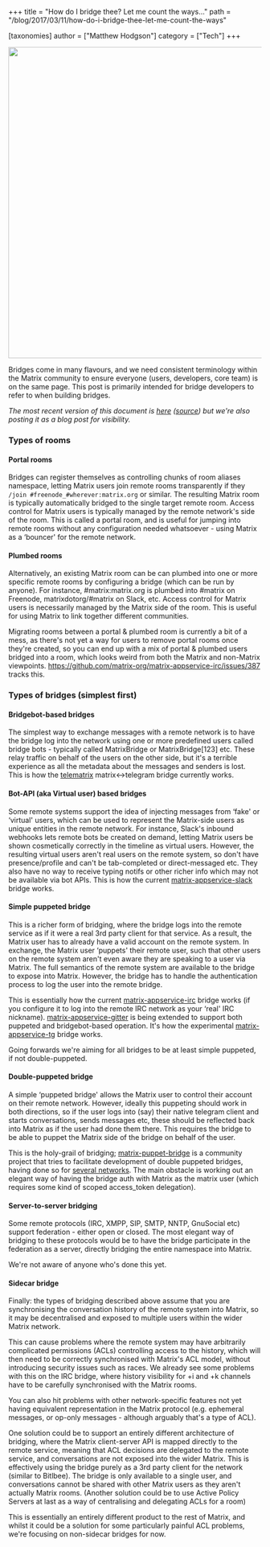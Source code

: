 +++
title = "How do I bridge thee?  Let me count the ways..."
path = "/blog/2017/03/11/how-do-i-bridge-thee-let-me-count-the-ways"

[taxonomies]
author = ["Matthew Hodgson"]
category = ["Tech"]
+++

<!-- markdownlint-disable-next-line no-alt-text -->
<a href="https://xkcd.com/1810"><img class="aligncenter wp-image-2297" src="/blog/wp-content/uploads/2017/03/xkcd1810-matrixified-v2-1024x842.png" width="753" height="619" /></a>
<p id="types-of-bridging">Bridges come in many flavours, and we need consistent terminology within the Matrix community to ensure everyone (users, developers, core team) is on the same page. This post is primarily intended for bridge developers to refer to when building bridges.</p>
<em>The most recent version of this document is <a href="/docs/guides/types-of-bridging.html">here</a> (<a href="https://github.com/matrix-org/matrix-doc/blob/master/supporting-docs/guides/2017-03-11-types-of-bridging.md">source</a>) but we're also posting it as a blog post for visibility.</em>

### Types of rooms

#### Portal rooms

Bridges can register themselves as controlling chunks of room aliases namespace, letting Matrix users join remote rooms transparently if they `/join #freenode_#wherever:matrix.org` or similar. The resulting Matrix room is typically automatically bridged to the single target remote room. Access control for Matrix users is typically managed by the remote network's side of the room. This is called a portal room, and is useful for jumping into remote rooms without any configuration needed whatsoever - using Matrix as a ‘bouncer' for the remote network.

#### Plumbed rooms

Alternatively, an existing Matrix room can be can plumbed into one or more specific remote rooms by configuring a bridge (which can be run by anyone). For instance, #matrix:matrix.org is plumbed into #matrix on Freenode, matrixdotorg/#matrix on Slack, etc. Access control for Matrix users is necessarily managed by the Matrix side of the room. This is useful for using Matrix to link together different communities.

Migrating rooms between a portal & plumbed room is currently a bit of a mess, as there's not yet a way for users to remove portal rooms once they're created, so you can end up with a mix of portal & plumbed users bridged into a room, which looks weird from both the Matrix and non-Matrix viewpoints. <https://github.com/matrix-org/matrix-appservice-irc/issues/387> tracks this.

### Types of bridges (simplest first)

#### Bridgebot-based bridges

The simplest way to exchange messages with a remote network is to have the bridge log into the network using one or more predefined users called bridge bots - typically called MatrixBridge or MatrixBridge[123] etc. These relay traffic on behalf of the users on the other side, but it's a terrible experience as all the metadata about the messages and senders is lost. This is how the <a href="https://github.com/SijmenSchoon/telematrix">telematrix</a> matrix&lt;-&gt;telegram bridge currently works.

#### Bot-API (aka Virtual user) based bridges

Some remote systems support the idea of injecting messages from ‘fake' or ‘virtual' users, which can be used to represent the Matrix-side users as unique entities in the remote network. For instance, Slack's inbound webhooks lets remote bots be created on demand, letting Matrix users be shown cosmetically correctly in the timeline as virtual users. However, the resulting virtual users aren't real users on the remote system, so don't have presence/profile and can't be tab-completed or direct-messaged etc. They also have no way to receive typing notifs or other richer info which may not be available via bot APIs. This is how the current <a href="https://github.com/matrix-org/matrix-appservice-slack">matrix-appservice-slack</a> bridge works.

#### Simple puppeted bridge

This is a richer form of bridging, where the bridge logs into the remote service as if it were a real 3rd party client for that service. As a result, the Matrix user has to already have a valid account on the remote system. In exchange, the Matrix user ‘puppets' their remote user, such that other users on the remote system aren't even aware they are speaking to a user via Matrix. The full semantics of the remote system are available to the bridge to expose into Matrix. However, the bridge has to handle the authentication process to log the user into the remote bridge.

This is essentially how the current <a href="https://github.com/matrix-org/matrix-appservice-irc">matrix-appservice-irc</a> bridge works (if you configure it to log into the remote IRC network as your ‘real' IRC nickname). <a href="https://github.com/matrix-org/matrix-appservice-gitter">matrix-appservice-gitter</a> is being extended to support both puppeted and bridgebot-based operation. It's how the experimental <a href="https://github.com/matrix-org/matrix-appservice-tg">matrix-appservice-tg</a> bridge works.

Going forwards we're aiming for all bridges to be at least simple puppeted, if not double-puppeted.

#### Double-puppeted bridge

A simple ‘puppeted bridge' allows the Matrix user to control their account on their remote network. However, ideally this puppeting should work in both directions, so if the user logs into (say) their native telegram client and starts conversations, sends messages etc, these should be reflected back into Matrix as if the user had done them there. This requires the bridge to be able to puppet the Matrix side of the bridge on behalf of the user.

This is the holy-grail of bridging; <a href="https://github.com/matrix-hacks/matrix-puppet-bridge">matrix-puppet-bridge</a> is a community project that tries to facilitate development of double puppeted bridges, having done so for <a href="https://github.com/matrix-hacks/matrix-puppet-bridge#examples">several networks</a>. The main obstacle is working out an elegant way of having the bridge auth with Matrix as the matrix user (which requires some kind of scoped access_token delegation).

#### Server-to-server bridging

Some remote protocols (IRC, XMPP, SIP, SMTP, NNTP, GnuSocial etc) support federation - either open or closed. The most elegant way of bridging to these protocols would be to have the bridge participate in the federation as a server, directly bridging the entire namespace into Matrix.

We're not aware of anyone who's done this yet.

#### Sidecar bridge

Finally: the types of bridging described above assume that you are synchronising the conversation history of the remote system into Matrix, so it may be decentralised and exposed to multiple users within the wider Matrix network.

This can cause problems where the remote system may have arbitrarily complicated permissions (ACLs) controlling access to the history, which will then need to be correctly synchronised with Matrix's ACL model, without introducing security issues such as races. We already see some problems with this on the IRC bridge, where history visibility for +i and +k channels have to be carefully synchronised with the Matrix rooms.

You can also hit problems with other network-specific features not yet having equivalent representation in the Matrix protocol (e.g. ephemeral messages, or op-only messages - although arguably that's a type of ACL).

One solution could be to support an entirely different architecture of bridging, where the Matrix client-server API is mapped directly to the remote service, meaning that ACL decisions are delegated to the remote service, and conversations are not exposed into the wider Matrix. This is effectively using the bridge purely as a 3rd party client for the network (similar to Bitlbee). The bridge is only available to a single user, and conversations cannot be shared with other Matrix users as they aren't actually Matrix rooms. (Another solution could be to use Active Policy Servers at last as a way of centralising and delegating ACLs for a room)

This is essentially an entirely different product to the rest of Matrix, and whilst it could be a solution for some particularly painful ACL problems, we're focusing on non-sidecar bridges for now.
